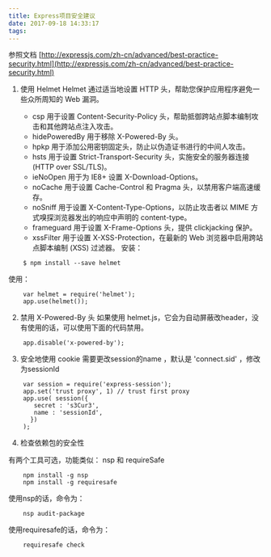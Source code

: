 ```yaml
---
title: Express项目安全建议
date: 2017-09-18 14:33:17
tags:
---
```

参照文档 [http://expressjs.com/zh-cn/advanced/best-practice-security.html](http://expressjs.com/zh-cn/advanced/best-practice-security.html)

1. 使用 Helmet
   Helmet 通过适当地设置 HTTP 头，帮助您保护应用程序避免一些众所周知的 Web 漏洞。

   * csp 用于设置 Content-Security-Policy 头，帮助抵御跨站点脚本编制攻击和其他跨站点注入攻击。
   * hidePoweredBy 用于移除 X-Powered-By 头。
   * hpkp 用于添加公用密钥固定头，防止以伪造证书进行的中间人攻击。
   * hsts 用于设置 Strict-Transport-Security 头，实施安全的服务器连接 (HTTP over SSL/TLS)。
   * ieNoOpen 用于为 IE8+ 设置 X-Download-Options。
   * noCache 用于设置 Cache-Control 和 Pragma 头，以禁用客户端高速缓存。
   * noSniff 用于设置 X-Content-Type-Options，以防止攻击者以 MIME 方式嗅探浏览器发出的响应中声明的 content-type。
   * frameguard 用于设置 X-Frame-Options 头，提供 clickjacking 保护。
   * xssFilter 用于设置 X-XSS-Protection，在最新的 Web 浏览器中启用跨站点脚本编制 (XSS) 过滤器。
安装：
```
    $ npm install --save helmet
```
使用：
```
    var helmet = require('helmet');
    app.use(helmet());
```

2. 禁用 X-Powered-By 头
   如果使用 helmet.js，它会为自动屏蔽改header，没有使用的话，可以使用下面的代码禁用。
```
    app.disable('x-powered-by');
```

3. 安全地使用 cookie
需要更改session的name ，默认是 'connect.sid' ，修改为sessionId
```
    var session = require('express-session');
    app.set('trust proxy', 1) // trust first proxy
    app.use( session({
       secret : 's3Cur3',
       name : 'sessionId',
      })
    );
```

4. 检查依赖包的安全性

有两个工具可选，功能类似： nsp 和 requireSafe

```
    npm install -g nsp
    npm install -g requiresafe
```

使用nsp的话，命令为：
```
    nsp audit-package
```

使用requiresafe的话，命令为：
```
    requiresafe check
```
